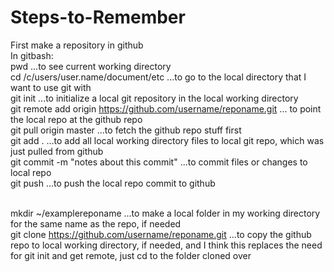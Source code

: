 Steps-to-Remember
=================
First make a repository in github<br>
In gitbash:<br>
pwd ...to see current working directory<br>
cd  /c/users/user.name/document/etc ...to go to the local directory that I want to use git with<br>
git init ...to initialize a local git repository in the local working directory<br>
git remote add origin https://github.com/username/reponame.git ... to point the local repo at the github repo<br>
git pull origin master ...to fetch the github repo stuff first<br>
git add . ...to add all local working directory files to local git repo, which was just pulled from github<br>
git commit -m "notes about this commit" ...to commit files or changes to local repo<br>
git push ...to push the local repo commit to github<br><br>


mkdir ~/examplereponame ...to make a local folder in my working directory for the same name as the repo, if needed<br>
git clone https://github.com/username/reponame.git ...to copy the github repo to local working directory, if needed, and I think this replaces the need for git init and get remote, just cd to the folder cloned over<br>
